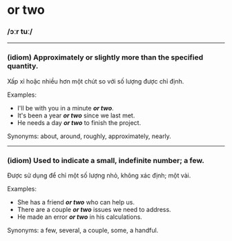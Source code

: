 # or two

### /ɔːr tuː/

---

### (idiom) Approximately or slightly more than the specified quantity.

Xấp xỉ hoặc nhiều hơn một chút so với số lượng được chỉ định.

Examples:
- I'll be with you in a minute **_or two_**.
- It's been a year **_or two_** since we last met.
- He needs a day **_or two_** to finish the project.

Synonyms: about, around, roughly, approximately, nearly.

---

### (idiom) Used to indicate a small, indefinite number; a few.

Được sử dụng để chỉ một số lượng nhỏ, không xác định; một vài.

Examples:
- She has a friend **_or two_** who can help us.
- There are a couple **_or two_** issues we need to address.
- He made an error **_or two_** in his calculations.

Synonyms: a few, several, a couple, some, a handful. 